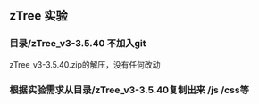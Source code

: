 ## zTree 实验

### 目录/zTree_v3-3.5.40   不加入git
zTree_v3-3.5.40.zip的解压，没有任何改动

  

### 根据实验需求从目录/zTree_v3-3.5.40复制出来 /js  /css等



